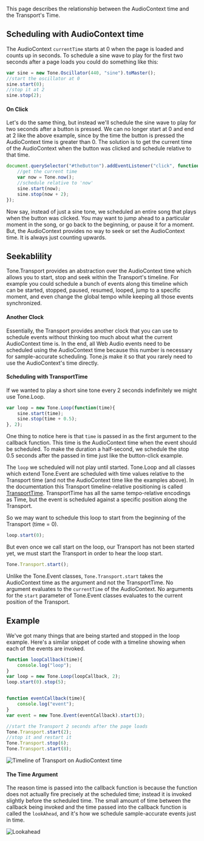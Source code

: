 This page describes the relationship between the AudioContext time and the Transport's Time.

## Scheduling with AudioContext time

The AudioContext `currentTime` starts at 0 when the page is loaded and counts up in seconds. To schedule a sine wave to play for the first two seconds after a page loads you could do something like this:

```javascript
var sine = new Tone.Oscillator(440, "sine").toMaster();
//start the oscillator at 0
sine.start(0);
//stop it at 2
sine.stop(2);
```

#### On Click

Let's do the same thing, but instead we'll schedule the sine wave to play for two seconds after a button is pressed. We can no longer start at 0 and end at 2 like the above example, since by the time the button is pressed the AudioContext time is greater than 0. The solution is to get the current time of the AudioContext when the button was clicked and schedule relative to that time. 

```javascript
document.querySelector("#theButton").addEventListener("click", function(){
	//get the current time
	var now = Tone.now();
	//schedule relative to 'now'
	sine.start(now);
	sine.stop(now + 2);
});
```

Now say, instead of just a sine tone, we scheduled an entire song that plays when the button was clicked. You may want to jump ahead to a particular moment in the song, or go back to the beginning, or pause it for a moment. But, the AudioContext provides no way to seek or set the AudioContext time. It is always just counting upwards. 

## Seekablility

Tone.Transport provides an abstraction over the AudioContext time which allows you to start, stop and seek within the Transport's timeline. For example you could schedule a bunch of events along this timeline which can be started, stopped, paused, resumed, looped, jump to a specific moment, and even change the global tempo while keeping all those events synchronized.

#### Another Clock

Essentially, the Transport provides another clock that you can use to schedule events without thinking too much about what the current AudioContext time is. In the end, all Web Audio events need to be scheduled using the AudioContext time because this number is necessary for sample-accurate scheduling. Tone.js make it so that you rarely need to use the AudioContext's time directly.

#### Scheduling with TransportTime

If we wanted to play a short sine tone every 2 seconds indefinitely we might use Tone.Loop. 

```javascript
var loop = new Tone.Loop(function(time){
	sine.start(time);
	sine.stop(time + 0.5);
}, 2);
```

One thing to notice here is that `time` is passed in as the first argument to the callback function. This time is the AudioContext time when the event should be scheduled. To make the duration a half-second, we schedule the stop 0.5 seconds after the passed in time just like the button-click example.

The `loop` we scheduled will not play until started. Tone.Loop and all classes which extend Tone.Event are scheduled with time values relative to the Transport time (and not the AudioContext time like the examples above). In the documentation this Transport timeline-relative positioning is called [TransportTime](TODO). TransportTime has all the same tempo-relative encodings as Time, but the event is scheduled against a specific position along the Transport. 

So we may want to schedule this loop to start from the beginning of the Transport (time = 0). 

```javascript
loop.start(0);
```

But even once we call start on the loop, our Transport has not been started yet, we must start the Transport in order to hear the loop start. 

```javascript
Tone.Transport.start();
```
Unlike the Tone.Event classes, `Tone.Transport.start` takes the AudioContext time as the argument and not the TransportTime. No argument evaluates to the `currentTime` of the AudioContext. No arguments for the `start` parameter of Tone.Event classes evaluates to the current position of the Transport. 

## Example

We've got many things that are being started and stopped in the loop example. Here's a similar snippet of code with a timeline showing when each of the events are invoked. 

```javascript
function loopCallback(time){
	console.log("loop");
}
var loop = new Tone.Loop(loopCallback, 2);
loop.start(0).stop(5);


function eventCallback(time){
	console.log("event");
}
var event = new Tone.Event(eventCallback).start(3);

//start the Transport 2 seconds after the page loads
Tone.Transport.start(2);
//stop it and restart it
Tone.Transport.stop(6);
Tone.Transport.start(8);
```


![Timeline of Transport on AudioContext time](https://docs.google.com/drawings/d/1lTK84jXjg4bX-C2jcqQnvWI6uEkoCocCPqOageZ1bZE/pub?w=1193&h=331)


#### The Time Argument

The reason time is passed into the callback function is because the function does not actually fire precisely at the scheduled time; instead it is invoked slightly before the scheduled time. The small amount of time between the callback being invoked and the time passed into the callback function is called the `lookAhead`, and it's how we schedule sample-accurate events just in time.


![Lookahead](https://docs.google.com/drawings/d/1MEMnJ9HmG6AzI47irrD-gniL-4ccNCcPnX92gDsXRFQ/pub?w=668&h=461)